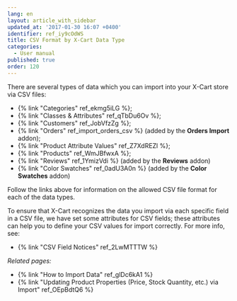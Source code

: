 ```yaml
---
lang: en
layout: article_with_sidebar
updated_at: '2017-01-30 16:07 +0400'
identifier: ref_iy9cOdWS
title: CSV Format by X-Cart Data Type
categories:
  - User manual
published: true
order: 120
---
```



There are several types of data which you can import into your X-Cart store via CSV files:

*   {% link "Categories" ref_ekmg5iLG %};
*   {% link "Classes & Attributes" ref_qTbDu6Ov %};
*   {% link "Customers" ref_JobVfzZg %};
*   {% link "Orders" ref_import_orders_csv %} (added by the **Orders Import** addon);
*   {% link "Product Attribute Values" ref_Z7XdREZl %};
*   {% link "Products" ref_WmJBfwxA %};
*   {% link "Reviews" ref_1YmizVdi %} (added by the **Reviews** addon)
*   {% link "Color Swatches" ref_0adU3A0n %} (added by the **Color Swatches** addon)

Follow the links above for information on the allowed CSV file format for each of the data types. 

To ensure that X-Cart recognizes the data you import via each specific field in a CSV file, we have set some attributes for CSV fields; these attributes can help you to define your CSV values for import correctly. For more info, see:

*   {% link "CSV Field Notices" ref_2LwMTTTW %}

_Related pages:_

*   {% link "How to Import Data" ref_glDc6kA1 %}
*   {% link "Updating Product Properties (Price, Stock Quantity, etc.) via Import" ref_OEpBdtQ6 %}
